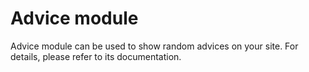Advice module
=============

Advice module can be used to show random advices on your site. For details, please refer to its documentation.